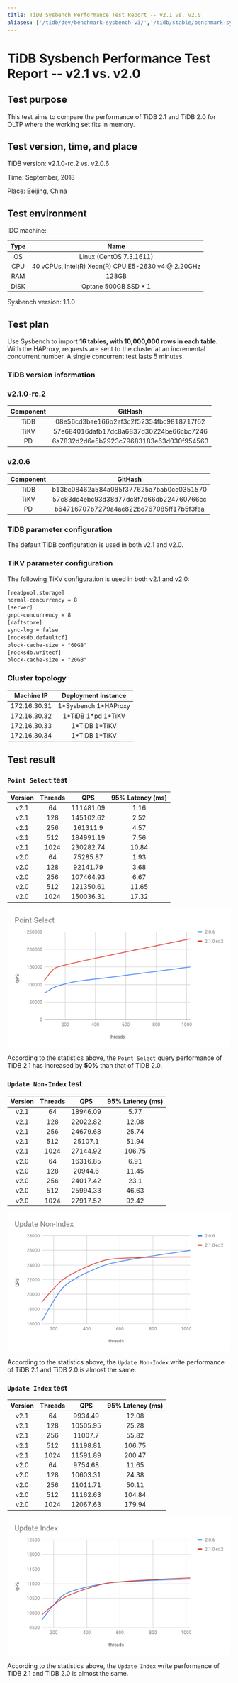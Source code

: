 ```yaml
---
title: TiDB Sysbench Performance Test Report -- v2.1 vs. v2.0
aliases: ['/tidb/dev/benchmark-sysbench-v3/','/tidb/stable/benchmark-sysbench-v3/']
---
```


# TiDB Sysbench Performance Test Report -- v2.1 vs. v2.0

## Test purpose

This test aims to compare the performance of TiDB 2.1 and TiDB 2.0 for OLTP where the working set fits in memory.

## Test version, time, and place

TiDB version: v2.1.0-rc.2 vs. v2.0.6

Time: September, 2018

Place: Beijing, China

## Test environment

IDC machine:

| Type | Name |
| :-: | :-: |
| OS | Linux (CentOS 7.3.1611) |
| CPU | 40 vCPUs, Intel(R) Xeon(R) CPU E5-2630 v4 @ 2.20GHz |
| RAM | 128GB |
| DISK | Optane 500GB SSD \* 1 |

Sysbench version: 1.1.0

## Test plan

Use Sysbench to import **16 tables, with 10,000,000 rows in each table**. With the HAProxy, requests are sent to the cluster at an incremental concurrent number. A single concurrent test lasts 5 minutes.

### TiDB version information

### v2.1.0-rc.2

| Component | GitHash |
| :-: | :-: |
| TiDB | 08e56cd3bae166b2af3c2f52354fbc9818717f62 |
| TiKV | 57e684016dafb17dc8a6837d30224be66cbc7246 |
| PD | 6a7832d2d6e5b2923c79683183e63d030f954563 |

### v2.0.6

| Component | GitHash |
| :-: | :-: |
| TiDB | b13bc08462a584a085f377625a7bab0cc0351570 |
| TiKV | 57c83dc4ebc93d38d77dc8f7d66db224760766cc |
| PD | b64716707b7279a4ae822be767085ff17b5f3fea |

### TiDB parameter configuration

The default TiDB configuration is used in both v2.1 and v2.0.

### TiKV parameter configuration

The following TiKV configuration is used in both v2.1 and v2.0:

```txt
[readpool.storage]
normal-concurrency = 8
[server]
grpc-concurrency = 8
[raftstore]
sync-log = false
[rocksdb.defaultcf]
block-cache-size = "60GB"
[rocksdb.writecf]
block-cache-size = "20GB"
```

### Cluster topology

| Machine IP | Deployment instance |
| :-: | :-: |
| 172.16.30.31 | 1\*Sysbench 1\*HAProxy |
| 172.16.30.32 | 1\*TiDB 1\*pd 1\*TiKV |
| 172.16.30.33 | 1\*TiDB 1\*TiKV |
| 172.16.30.34 | 1\*TiDB 1\*TiKV |

## Test result

### `Point Select` test

| Version | Threads | QPS | 95% Latency (ms) |
| :-: | :-: | :-: | :-: |
| v2.1 | 64   | 111481.09 | 1.16  |
| v2.1 | 128  | 145102.62 | 2.52  |
| v2.1 | 256  | 161311.9  | 4.57  |
| v2.1 | 512  | 184991.19 | 7.56  |
| v2.1 | 1024 | 230282.74 | 10.84 |
| v2.0 | 64   | 75285.87  | 1.93  |
| v2.0 | 128  | 92141.79  | 3.68  |
| v2.0 | 256  | 107464.93 | 6.67  |
| v2.0 | 512  | 121350.61 | 11.65 |
| v2.0 | 1024 | 150036.31 | 17.32 |

![point select](/media/sysbench_v3_point_select.png)

According to the statistics above, the `Point Select` query performance of TiDB 2.1 has increased by **50%** than that of TiDB 2.0.

### `Update Non-Index` test

| Version | Threads | QPS | 95% Latency (ms) |
| :-: | :-: | :-: | :-: |
| v2.1 | 64   | 18946.09 | 5.77   |
| v2.1 | 128  | 22022.82 | 12.08  |
| v2.1 | 256  | 24679.68 | 25.74  |
| v2.1 | 512  | 25107.1  | 51.94  |
| v2.1 | 1024 | 27144.92 | 106.75 |
| v2.0 | 64   | 16316.85 | 6.91   |
| v2.0 | 128  | 20944.6  | 11.45  |
| v2.0 | 256  | 24017.42 | 23.1   |
| v2.0 | 512  | 25994.33 | 46.63  |
| v2.0 | 1024 | 27917.52 | 92.42  |

![update non-index](/media/sysbench_v3_update_non_index.png)

According to the statistics above, the `Update Non-Index` write performance of TiDB 2.1 and TiDB 2.0 is almost the same.

### `Update Index` test

| Version | Threads | QPS | 95% Latency (ms) |
| :-: | :-: | :-: | :-: |
| v2.1 | 64   | 9934.49  | 12.08  |
| v2.1 | 128  | 10505.95 | 25.28  |
| v2.1 | 256  | 11007.7  | 55.82  |
| v2.1 | 512  | 11198.81 | 106.75 |
| v2.1 | 1024 | 11591.89 | 200.47 |
| v2.0 | 64   | 9754.68  | 11.65  |
| v2.0 | 128  | 10603.31 | 24.38  |
| v2.0 | 256  | 11011.71 | 50.11  |
| v2.0 | 512  | 11162.63 | 104.84 |
| v2.0 | 1024 | 12067.63 | 179.94 |

![update index](/media/sysbench_v3_update_index.png)

According to the statistics above, the `Update Index` write performance of TiDB 2.1 and TiDB 2.0 is almost the same.
